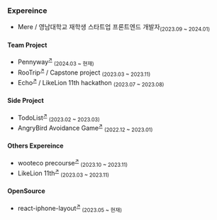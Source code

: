 ### Expereince

<ul>
  <li>Mere / 영남대학교 재학생 스타트업 프론트엔드 개발자<sub>(2023.09 ~ 2024.01)</sub></li>
</ul>

#### Team Project

<ul>
  <li>Pennyway<sup><a href="https://github.com/CollaBu/pennyway-client-webview">↗</a></sup> <sub>(2024.03 ~ 현재)</sub></li>
  <li>RooTrip<sup><a href="https://github.com/BangDori/RooTrip-Front">↗</a></sup> / Capstone project <sub>(2023.03 ~ 2023.11)</sub></li>
  <li>Echo<sup><a href="https://github.com/BangDori/Echo-FE">↗</a></sup> / LikeLion 11th hackathon <sub>(2023.07 ~ 2023.08)</sub></li>  
</ul>

#### Side Project

<ul>
  <li>TodoList<sup><a href="https://github.com/BangDori/TodoList">↗</a></sup> <sub>(2023.02 ~ 2023.03)</sub></li>
  <li>AngryBird Avoidance Game<sup><a href="https://github.com/BangDori/AngryBird-Avoidance-Game">↗</a></sup> <sub>(2022.12 ~ 2023.01)</sub></li>
</ul>

#### Others Expereince

<ul>
  <li>wooteco precourse<sup><a href="https://github.com/BangDori/woowa-precourse">↗</a></sup> <sub>(2023.10 ~ 2023.11)</sub></li>
  <li>LikeLion 11th<sup><a href="https://github.com/BangDori/LIKELION-11th">↗</a></sup> <sub>(2023.03 ~ 2023.11)</sub></li>
</ul>

#### OpenSource

<ul>
  <li>react-iphone-layout<sup><a href="https://www.npmjs.com/package/react-iphone-layout">↗</a></sup> <sub>(2023.05 ~ 현재)</sub></li>
</ul>
